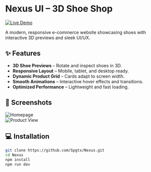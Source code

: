 # Nexus UI – 3D Shoe Shop

[![Live Demo](https://img.shields.io/badge/Live-Demo-blue?style=for-the-badge)](https://nexus-shoe.netlify.app)

A modern, responsive e-commerce website showcasing shoes with interactive 3D previews and sleek UI/UX.

## ✨ Features

- **3D Shoe Previews** – Rotate and inspect shoes in 3D.  
- **Responsive Layout** – Mobile, tablet, and desktop ready.  
- **Dynamic Product Grid** – Cards adapt to screen width.  
- **Smooth Animations** – Interactive hover effects and transitions.  
- **Optimized Performance** – Lightweight and fast loading.

## 📸 Screenshots

![Homepage](./public/images/home.png)  
![Product View](./public/images/feautured.png)

## 💻 Installation

```bash
git clone https://github.com/Spgtx/Nexus.git
cd Nexus
npm install
npm run dev
